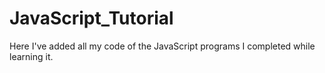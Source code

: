 # JavaScript_Tutorial
Here I've added all my code of the JavaScript programs I completed while learning it. 
